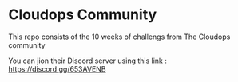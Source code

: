 # Cloudops Community

This repo consists of the 10 weeks of challengs from The Cloudops community 

You can jion their Discord server using this link : https://discord.gg/653AVENB
